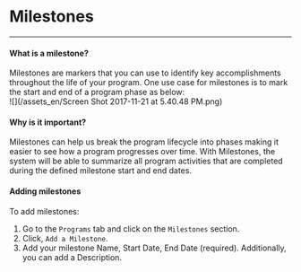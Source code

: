 # Milestones

---

#### What is a milestone?
Milestones are markers that you can use to identify key accomplishments throughout the life of your program. One use case for milestones is to mark the start and end of a program phase as below:  
![](/assets_en/Screen Shot 2017-11-21 at 5.40.48 PM.png)

#### Why is it important?
Milestones can help us break the program lifecycle into phases making it easier to see how a program progresses over time. With Milestones, the system will be able to summarize all program activities that are completed during the defined milestone start and end dates.

#### Adding milestones
To add milestones:

1. Go to the `Programs` tab and click on the `Milestones` section.
2. Click, `Add a Milestone`.
3. Add your milestone Name, Start Date, End Date (required). Additionally, you can add a Description.

